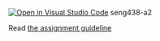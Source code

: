 [![Open in Visual Studio Code](https://classroom.github.com/assets/open-in-vscode-c66648af7eb3fe8bc4f294546bfd86ef473780cde1dea487d3c4ff354943c9ae.svg)](https://classroom.github.com/online_ide?assignment_repo_id=9964149&assignment_repo_type=AssignmentRepo)
seng438-a2

Read [the assignment guideline](seng438-a2.md) 
